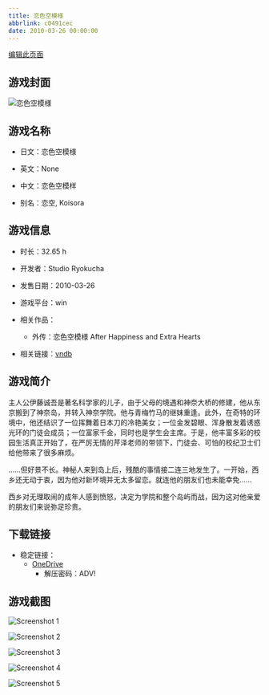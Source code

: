 ```yaml
---
title: 恋色空模様
abbrlink: c0491cec
date: 2010-03-26 00:00:00
---
```

[编辑此页面](https://github.com/ACG-3/ADV3-source/blob/main/source/_posts/games/%E6%81%8B%E8%89%B2%E7%A9%BA%E6%A8%A1%E6%A7%98.md)

## 游戏封面

![恋色空模様](https://pan.timero.xyz/onedrive/img_lib_001/%E6%81%8B%E8%89%B2%E7%A9%BA%E6%A8%A1%E6%A7%98_cover.avif)


## 游戏名称

- 日文：恋色空模様
- 英文：None
- 中文：恋色空模样

- 别名：恋空, Koisora


## 游戏信息

- 时长：32.65 h
- 开发者：Studio Ryokucha
- 发售日期：2010-03-26
- 游戏平台：win
- 相关作品：
   - 外传：恋色空模様 After Happiness and Extra Hearts

- 相关链接：[vndb](https://vndb.org/v1740)


## 游戏简介

主人公伊藤诚吾是著名科学家的儿子，由于父母的境遇和神奈大桥的修建，他从东京搬到了神奈岛，并转入神奈学院。他与青梅竹马的继妹重逢。此外，在奇特的环境中，他还结识了一位挥舞着日本刀的冷艳美女；一位金发碧眼、浑身散发着诱惑光环的门徒会成员；一位富家千金，同时也是学生会主席。于是，他丰富多彩的校园生活真正开始了，在严厉无情的芹泽老师的带领下，门徒会、可怕的校纪卫士们给他带来了很多麻烦。

......但好景不长。神秘人来到岛上后，残酷的事情接二连三地发生了。一开始，西乡还无动于衷，因为他对新环境并无太多留恋。就连他的朋友们也未能幸免......

西乡对无理取闹的成年人感到愤怒，决定为学院和整个岛屿而战，因为这对他亲爱的朋友们来说弥足珍贵。




## 下载链接

- 稳定链接：
    - [OneDrive](https://pan.timero.xyz/onedrive/adv_lib_001/%E6%81%8B%E8%89%B2%E7%A9%BA%E6%A8%A1%E6%A7%98)
        - 解压密码：ADV!



## 游戏截图


![Screenshot 1](https://pan.timero.xyz/onedrive/img_lib_001/%E6%81%8B%E8%89%B2%E7%A9%BA%E6%A8%A1%E6%A7%98_Screenshot_1.avif)

![Screenshot 2](https://pan.timero.xyz/onedrive/img_lib_001/%E6%81%8B%E8%89%B2%E7%A9%BA%E6%A8%A1%E6%A7%98_Screenshot_2.avif)

![Screenshot 3](https://pan.timero.xyz/onedrive/img_lib_001/%E6%81%8B%E8%89%B2%E7%A9%BA%E6%A8%A1%E6%A7%98_Screenshot_3.avif)

![Screenshot 4](https://pan.timero.xyz/onedrive/img_lib_001/%E6%81%8B%E8%89%B2%E7%A9%BA%E6%A8%A1%E6%A7%98_Screenshot_4.avif)

![Screenshot 5](https://pan.timero.xyz/onedrive/img_lib_001/%E6%81%8B%E8%89%B2%E7%A9%BA%E6%A8%A1%E6%A7%98_Screenshot_5.avif)

